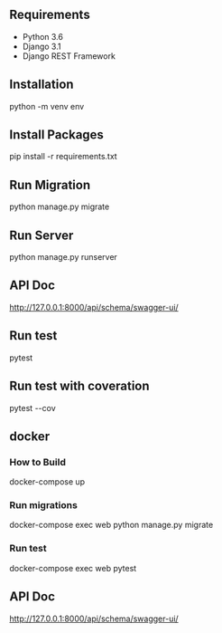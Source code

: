 ## Requirements
- Python 3.6
- Django 3.1
- Django REST Framework

## Installation
python -m venv env

## Install Packages
pip install -r requirements.txt

## Run Migration
python manage.py migrate

## Run Server
python manage.py runserver

## API Doc
http://127.0.0.1:8000/api/schema/swagger-ui/

## Run test
pytest

## Run test with coveration
pytest --cov

## docker

### How to Build
docker-compose up

### Run migrations
docker-compose exec web python manage.py migrate

### Run test
docker-compose exec web pytest

## API Doc
http://127.0.0.1:8000/api/schema/swagger-ui/

